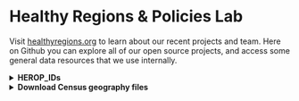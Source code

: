# Healthy Regions & Policies Lab

Visit [healthyregions.org](https://healthyregions.org) to learn about our recent projects and team. Here on Github you can explore all of our open source projects, and access some general data resources that we use internally.

<details>
  <summary><strong>HEROP_IDs</strong></summary>
  
  In some of our projects we use what we call a <strong>HEROP_ID</strong> to identify geographic boundaries defined by the US Census Bureau, which is a slight variation on the commonly used standard <strong>GEOID</strong>. Our format is similar to what the American FactFinder used (now data.census.gov). 

  A HEROP_ID consists of three parts:

  1. The 3-digit [Summary Level Code](https://www.census.gov/programs-surveys/geography/technical-documentation/naming-convention/cartographic-boundary-file/carto-boundary-summary-level.html) for this geography. Common summary level codes are:
      - `040` -- **State**
      - `050` -- **County**
      - `140` -- **Census Tract**
      - `150` -- **Census Block Group**
      - `860` -- **Zip Code Tabulation Area (ZCTA)**
  2. The 2-letter string `US`
  3. The standard [GEOID](https://www.census.gov/programs-surveys/geography/guidance/geo-identifiers.html) for the given unit (length depends on unit summary)
      - GEOIDs are, in turn, hierarchical aggregations of FIPS codes

  Expanding out the FIPS codes for the five summary levels shown above, the full IDs would look like:

  | summary level | format | length | example |
  |---|---|---|---|
  |State|`040US` + `STATE (2)`|7|`040US17` (Illinois)|
  |County|`050US` + `STATE (2)` + `COUNTY (3)`|10|`050US17019` (Champaign County)|
  |Tract|`140US` + `STATE (2)` + `COUNTY (3)` + `TRACT (6)`|16|`140US17019005900`|
  |Block Group|`150US` + `STATE (2)` + `COUNTY (3)` + `TRACT (6)` + `BLOCK GROUP (1)`|17|`150US170190059002`|
  |ZCTA|`860US` + `ZIP CODE (5)`|10|`860US61801`|

  The advantages of this composite ID are:
  
  1. Unique across all geographic areas in the US
  2. Will always be forced to string formatting
  3. Easy to programmatically change back into the more standard GEOIDs

  **Convert to GEOID (integers)**

  The `HEROP_ID` can be converted back to standard GEOIDs by removing the first 5 characters, or by taking everything after the substring "US". Here are some examples of what this looks like in different software:
  
  - Excel: `REPLACE(A1, 1, 5, "")`
  - R: `geoid <- str_split_i(HEROP_ID, "US", -1)`
  - Python: `geoid = HEROP_ID.split("US")[1]`
  - JavaScript: `const geoid = HEROP_ID.split("US")[1]`

</details>


<details>
  <summary><strong>Download Census geography files</strong></summary>

  Within the backend of our [OEPS project](https://github.com/healthyregions/oeps) we have an ETL pipeline that merges, tranforms, and exports data files from the [US Census Bureau](https://www2.census.gov/geo/tiger/) into a few different geospatial data formats. There are two categories of files:
  
  - **Cartographic Boundaries** have simplified geometries which makes them ideal for mapping applications [learn more](https://www.census.gov/programs-surveys/geography/technical-documentation/naming-convention/cartographic-boundary-file.html)
    - We typically use the 500k scale files, though they publish other scales as well
  - **TIGER/Line Shapefiles** have official, unsimplified geometries and should be used for geospatial analysis [learn more](https://www.census.gov/geographies/mapping-files/time-series/geo/tiger-line-file.html)
    - *We don't have these in the pipeline yet, but hope to eventually...*
   
  Feel free to download and use these for your own projects.

  - **GeoJSON** A simple plain text format that is good for small to medium size datasets and can be used in a wide variety of web and desktop software [learn more](https://geojson.org/)
  - **Shapefiles** Used in scripting and desktop software for performant display and analysis [learn more](https://www.geographyrealm.com/what-is-a-shapefile/)
    - Tip: `geopandas` should allow you to directly open remote zip files with something like this [learn more](https://geopandas.org/en/stable/docs/reference/api/geopandas.read_file.html):

            import geopandas as gpd
            gpd.read_file('/vsizip//vsicurl/https://herop-geodata.s3.us-east-2.amazonaws.com/oeps/state-2010-shp.zip
  - **PMTiles** A "cloud-native" vector format that is very fast in the right web mapping environment [learn more](https://docs.protomaps.com/pmtiles/)

  ### Cartographic Boundaries 2010 (500k)
    
  |Geography|Format|Link|
  |---|---|---|
  |State|GeoJSON|https://herop-geodata.s3.us-east-2.amazonaws.com/oeps/state-2010.geojson|
  |State|Shapefile (zip)|https://herop-geodata.s3.us-east-2.amazonaws.com/oeps/state-2010-shp.zip|
  |State|PMTiles|https://herop-geodata.s3.us-east-2.amazonaws.com/oeps/state-2010.pmtiles|
  |County|GeoJSON|https://herop-geodata.s3.us-east-2.amazonaws.com/oeps/county-2010.geojson|
  |County|Shapefile (zip)|https://herop-geodata.s3.us-east-2.amazonaws.com/oeps/county-2010-shp.zip|
  |County|PMTiles|https://herop-geodata.s3.us-east-2.amazonaws.com/oeps/county-2010.pmtiles|
  |Tract|GeoJSON|https://herop-geodata.s3.us-east-2.amazonaws.com/oeps/tract-2010.geojson|
  |Tract|Shapefile (zip)|https://herop-geodata.s3.us-east-2.amazonaws.com/oeps/tract-2010-shp.zip|
  |Tract|PMTiles|https://herop-geodata.s3.us-east-2.amazonaws.com/oeps/tract-2010.pmtiles|
  |Block group|GeoJSON|https://herop-geodata.s3.us-east-2.amazonaws.com/oeps/bg-2010.geojson|
  |Block group|Shapefile (zip)|https://herop-geodata.s3.us-east-2.amazonaws.com/oeps/bg-2010-shp.zip|
  |Block group|PMTiles|https://herop-geodata.s3.us-east-2.amazonaws.com/oeps/bg-2010.pmtiles|

  *Note: We don't yet have ZCTA and Place geographies for 2010.*

  ### Cartographic Boundaries 2018 (500k)
  
  |Geography|Format|Link|
  |---|---|---|
  |State|GeoJSON|https://herop-geodata.s3.us-east-2.amazonaws.com/oeps/state-2018.geojson|
  |State|Shapefile (zip)|https://herop-geodata.s3.us-east-2.amazonaws.com/oeps/state-2018-shp.zip|
  |State|PMTiles|https://herop-geodata.s3.us-east-2.amazonaws.com/oeps/state-2018.pmtiles|
  |County|GeoJSON|https://herop-geodata.s3.us-east-2.amazonaws.com/oeps/county-2018.geojson|
  |County|Shapefile (zip)|https://herop-geodata.s3.us-east-2.amazonaws.com/oeps/county-2018-shp.zip|
  |County|PMTiles|https://herop-geodata.s3.us-east-2.amazonaws.com/oeps/county-2018.pmtiles|
  |ZCTA|GeoJSON|https://herop-geodata.s3.us-east-2.amazonaws.com/oeps/zcta-2010.geojson|
  |ZCTA|Shapefile (zip)|https://herop-geodata.s3.us-east-2.amazonaws.com/oeps/zcta-2010-shp.zip|
  |ZCTA|PMTiles|https://herop-geodata.s3.us-east-2.amazonaws.com/oeps/zcta-2010.pmtiles|
  |Place|GeoJSON|https://herop-geodata.s3.us-east-2.amazonaws.com/oeps/place-2018.geojson|
  |Place|Shapefile (zip)|https://herop-geodata.s3.us-east-2.amazonaws.com/oeps/place-2018-shp.zip|
  |Place|PMTiles|https://herop-geodata.s3.us-east-2.amazonaws.com/oeps/place-2018.pmtiles|
  |Tract|GeoJSON|https://herop-geodata.s3.us-east-2.amazonaws.com/oeps/tract-2018.geojson|
  |Tract|Shapefile (zip)|https://herop-geodata.s3.us-east-2.amazonaws.com/oeps/tract-2018-shp.zip|
  |Tract|PMTiles|https://herop-geodata.s3.us-east-2.amazonaws.com/oeps/tract-2018.pmtiles|
  |Block group|GeoJSON|https://herop-geodata.s3.us-east-2.amazonaws.com/oeps/bg-2018.geojson|
  |Block group|Shapefile (zip)|https://herop-geodata.s3.us-east-2.amazonaws.com/oeps/bg-2018-shp.zip|
  |Block group|PMTiles|https://herop-geodata.s3.us-east-2.amazonaws.com/oeps/bg-2018.pmtiles|
  
</details>
